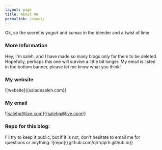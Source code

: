 ```yaml
---
layout: page
title: About Me
permalink: /about/
---
```


Ok, so the secret is yogurt and sumac in the blender and a twist of lime

### More Information
Hey, I'm saleh, and I have made so many blogs only for them to be deleted. Hopefully, perhaps this one will survive a little bit longer. My email is listed in the bottom banner, please let me know what you think!

### My website
  ![website]{{saladesaleh.com}}

### My email
  ![salehg@live.com]{{salehg@live.com}}

### Repo for this blog:
 I'll try to keep it public, but if it is not, don't hesitate to email me for questions or anything:
  ![repo]{{github.com/qirh/qirh.github.io}}

